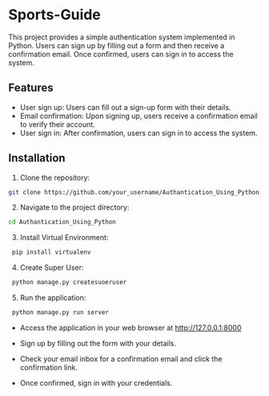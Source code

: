 # Sports-Guide

This project provides a simple authentication system implemented in Python. Users can sign up by filling out a form and then receive a confirmation email. Once confirmed, users can sign in to access the system.

## Features

- User sign up: Users can fill out a sign-up form with their details.
- Email confirmation: Upon signing up, users receive a confirmation email to verify their account.
- User sign in: After confirmation, users can sign in to access the system.

## Installation

1. Clone the repository:

```bash
git clone https://github.com/your_username/Authantication_Using_Python.git
```

2. Navigate to the project directory:

```bash
cd Authantication_Using_Python
```

3. Install Virtual Environment:

```bash
 pip install virtualenv
```

4. Create Super User:

```bash
 python manage.py createsuoeruser
```

5. Run the application:

```bash
 python manage.py run server
```

- Access the application in your web browser at http://127.0.0.1:8000

- Sign up by filling out the form with your details.

- Check your email inbox for a confirmation email and click the confirmation link.

- Once confirmed, sign in with your credentials.
